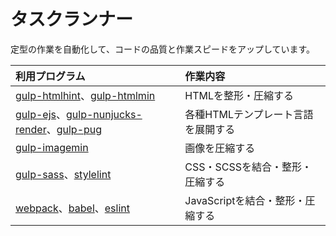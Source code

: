 # タスクランナー
定型の作業を自動化して、コードの品質と作業スピードをアップしています。

| 利用プログラム | 作業内容 |
| :--- | :--- |
| [gulp-htmlhint](https://www.npmjs.com/package/gulp-htmlhint)、[gulp-htmlmin](https://www.npmjs.com/package/gulp-htmlmin) | HTMLを整形・圧縮する |
| [gulp-ejs](https://www.npmjs.com/package/gulp-ejs)、[gulp-nunjucks-render](https://www.npmjs.com/package/gulp-nunjucks-render)、[gulp-pug](https://www.npmjs.com/package/gulp-pug) | 各種HTMLテンプレート言語を展開する |
| [gulp-imagemin](https://www.npmjs.com/package/gulp-imagemin) | 画像を圧縮する |
| [gulp-sass](https://www.npmjs.com/package/gulp-sass)、[stylelint](https://www.npmjs.com/package/stylelint) | CSS・SCSSを結合・整形・圧縮する |
| [webpack](https://www.npmjs.com/package/webpack)、[babel](https://www.npmjs.com/package/@babel/core)、[eslint](https://www.npmjs.com/package/eslint) | JavaScriptを結合・整形・圧縮する |
